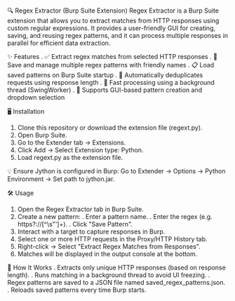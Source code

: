 🔍 Regex Extractor (Burp Suite Extension)
Regex Extractor is a Burp Suite extension that allows you to extract matches from HTTP responses using custom regular expressions. It provides a user-friendly GUI for creating, saving, and reusing regex patterns, and it can process multiple responses in parallel for efficient data extraction.

✨ Features
. ✅ Extract regex matches from selected HTTP responses
. 💾 Save and manage multiple regex patterns with friendly names
. 📋 Load saved patterns on Burp Suite startup
. 🧹 Automatically deduplicates requests using response length
. 🚀 Fast processing using a background thread (SwingWorker)
. 🧰 Supports GUI-based pattern creation and dropdown selection

🖥️ Installation
1. Clone this repository or download the extension file (regext.py).
2. Open Burp Suite.
3. Go to the Extender tab → Extensions.
4. Click Add → Select Extension type: Python.
5. Load regext.py as the extension file.

💡 Ensure Jython is configured in Burp: Go to Extender → Options → Python Environment → Set path to jython.jar.

🛠️ Usage
1. Open the Regex Extractor tab in Burp Suite.
2. Create a new pattern:
   . Enter a pattern name.
   . Enter the regex (e.g. https?://[^\s"']+).
   . Click "Save Pattern".
3. Interact with a target to capture responses in Burp.
4. Select one or more HTTP requests in the Proxy/HTTP History tab.
5. Right-click → Select "Extract Regex Matches from Responses".
6. Matches will be displayed in the output console at the bottom.

🧠 How It Works
. Extracts only unique HTTP responses (based on response length).
. Runs matching in a background thread to avoid UI freezing.
. Regex patterns are saved to a JSON file named saved_regex_patterns.json.
. Reloads saved patterns every time Burp starts.



